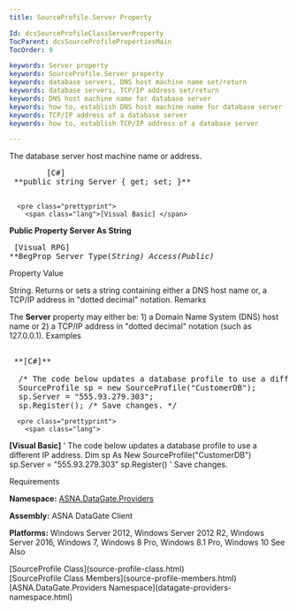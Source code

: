 ```yaml
---
title: SourceProfile.Server Property

Id: dcsSourceProfileClassServerProperty
TocParent: dcsSourceProfilePropertiesMain
TocOrder: 9

keywords: Server property
keywords: SourceProfile.Server property
keywords: database servers, DNS host machine name set/return
keywords: database servers, TCP/IP address set/return
keywords: DNS host machine name for database server
keywords: how to, establish DNS host machine name for database server
keywords: TCP/IP address of a database server
keywords: how to, establish TCP/IP address of a database server

---
```


The database server host machine name or address.
<pre class="prettyprint">
        <span class="lang">[C#]</span>
 **public string Server { get; set; }** 
      </pre>
      <pre class="prettyprint">
        <span class="lang">[Visual Basic] </span>
 **Public Property Server As String** 
      </pre>
      <pre class="prettyprint">
        <span class="lang">[Visual RPG]</span>
 **BegProp Server Type(*String) Access(*Public)** 
      </pre>

Property Value

String. Returns or sets a string containing either a DNS host name or, a TCP/IP address in "dotted decimal" notation.
Remarks

The <span> **Server** </span> property may either be: 1) a Domain Name System (DNS) host name or 2) a TCP/IP address in "dotted decimal" notation (such as 127.0.0.1). 
Examples

<pre class="prettyprint">
        <span class="lang">
 **[C#]** 
        </span>
  /* The code below updates a database profile to use a different IP address. */
  SourceProfile sp = new SourceProfile("CustomerDB");
  sp.Server = "555.93.279.303";
  sp.Register(); /* Save changes. */
</pre>
      <pre class="prettyprint">
        <span class="lang">
 **[Visual Basic]** 
        </span>
  ' The code below updates a database profile to use a different IP address. 
  Dim sp As New SourceProfile("CustomerDB")
  sp.Server = "555.93.279.303"
  sp.Register() ' Save changes. </pre>

Requirements

<strong class="hcp2">Namespace:</strong> [ASNA.DataGate.Providers](datagate-providers-namespace.html)

<span><strong class="hcp2">Assembly:</strong> ASNA DataGate Client</span> 

<span><strong class="hcp2">Platforms:</strong> Windows Server 2012, Windows Server 2012 R2, Windows Server 2016, Windows 7, Windows 8 Pro, Windows 8.1 Pro, Windows 10</span>
See Also

<dl />
      [SourceProfile Class](source-profile-class.html)
      <br />
      [SourceProfile Class Members](source-profile-members.html)
      <br />
      [ASNA.DataGate.Providers Namespace](datagate-providers-namespace.html)

